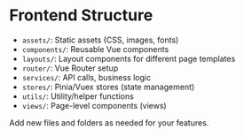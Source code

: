 # Frontend Structure

- `assets/`: Static assets (CSS, images, fonts)
- `components/`: Reusable Vue components
- `layouts/`: Layout components for different page templates
- `router/`: Vue Router setup
- `services/`: API calls, business logic
- `stores/`: Pinia/Vuex stores (state management)
- `utils/`: Utility/helper functions
- `views/`: Page-level components (views)

Add new files and folders as needed for your features.
